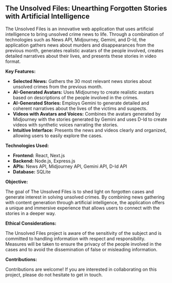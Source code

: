 ## The Unsolved Files: Unearthing Forgotten Stories with Artificial Intelligence

The Unsolved Files is an innovative web application that uses artificial intelligence to bring unsolved crime news to life. Through a combination of technologies such as News API, Midjourney, Gemini, and D-Id, the application gathers news about murders and disappearances from the previous month, generates realistic avatars of the people involved, creates detailed narratives about their lives, and presents these stories in video format.

**Key Features:**

-   **Selected News:** Gathers the 30 most relevant news stories about unsolved crimes from the previous month.
-   **AI-Generated Avatars:** Uses Midjourney to create realistic avatars based on descriptions of the people involved in the crimes.
-   **AI-Generated Stories:** Employs Gemini to generate detailed and coherent narratives about the lives of the victims and suspects.
-   **Videos with Avatars and Voices:** Combines the avatars generated by Midjourney with the stories generated by Gemini and uses D-Id to create videos with synthetic voices narrating the stories.
-   **Intuitive Interface:** Presents the news and videos clearly and organized, allowing users to easily explore the cases.

**Technologies Used:**

-   **Frontend:** React, Next.js
-   **Backend:** Node.js, Express.js
-   **APIs:** News API, Midjourney API, Gemini API, D-Id API
-   **Database:** SQLite

**Objective:**

The goal of The Unsolved Files is to shed light on forgotten cases and generate interest in solving unsolved crimes. By combining news gathering with content generation through artificial intelligence, the application offers a unique and immersive experience that allows users to connect with the stories in a deeper way.

**Ethical Considerations:**

The Unsolved Files project is aware of the sensitivity of the subject and is committed to handling information with respect and responsibility. Measures will be taken to ensure the privacy of the people involved in the cases and to avoid the dissemination of false or misleading information.

**Contributions:**

Contributions are welcome! If you are interested in collaborating on this project, please do not hesitate to get in touch.
